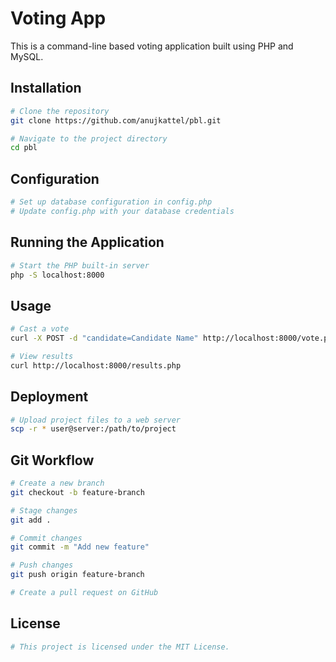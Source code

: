 # Voting App

This is a command-line based voting application built using PHP and MySQL.

## Installation

```sh
# Clone the repository
git clone https://github.com/anujkattel/pbl.git

# Navigate to the project directory
cd pbl
```

## Configuration

```sh
# Set up database configuration in config.php
# Update config.php with your database credentials
```

## Running the Application

```sh
# Start the PHP built-in server
php -S localhost:8000
```

## Usage

```sh
# Cast a vote
curl -X POST -d "candidate=Candidate Name" http://localhost:8000/vote.php

# View results
curl http://localhost:8000/results.php
```

## Deployment

```sh
# Upload project files to a web server
scp -r * user@server:/path/to/project
```

## Git Workflow

```sh
# Create a new branch
git checkout -b feature-branch

# Stage changes
git add .

# Commit changes
git commit -m "Add new feature"

# Push changes
git push origin feature-branch

# Create a pull request on GitHub
```

## License

```sh
# This project is licensed under the MIT License.
